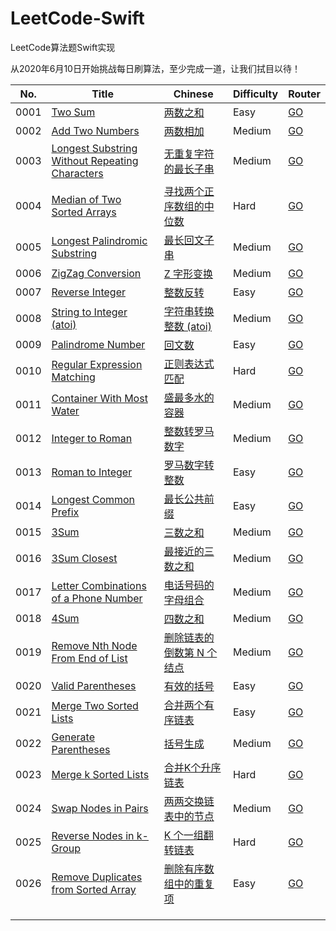 # LeetCode-Swift
LeetCode算法题Swift实现

从2020年6月10日开始挑战每日刷算法，至少完成一道，让我们拭目以待！

| No.  | Title                                                        | Chinese                                                      | Difficulty | Router                                                       |
| ---- | ------------------------------------------------------------ | ------------------------------------------------------------ | ---------- | ------------------------------------------------------------ |
| 0001 | [Two Sum](https://leetcode.com/problems/two-sum)             | [两数之和](https://leetcode-cn.com/problems/two-sum)         | Easy       | [GO](https://github.com/FightingJoey/LeetCode-Swift/tree/main/leetcode/0001) |
| 0002 | [Add Two Numbers](https://leetcode.com/problems/add-two-numbers) | [两数相加](https://leetcode-cn.com/problems/add-two-numbers) | Medium     | [GO](https://github.com/FightingJoey/LeetCode-Swift/tree/main/leetcode/0002) |
| 0003 | [Longest Substring Without Repeating Characters](https://leetcode.com/problems/longest-substring-without-repeating-characters) | [无重复字符的最长子串](https://leetcode-cn.com/problems/longest-substring-without-repeating-characters) | Medium     | [GO](https://github.com/FightingJoey/LeetCode-Swift/tree/main/leetcode/0003) |
| 0004 | [Median of Two Sorted Arrays](https://leetcode.com/problems/median-of-two-sorted-arrays/) | [寻找两个正序数组的中位数](https://leetcode-cn.com/problems/median-of-two-sorted-arrays/) | Hard       | [GO](https://github.com/FightingJoey/LeetCode-Swift/tree/main/leetcode/0004) |
| 0005 | [Longest Palindromic Substring](https://leetcode.com/problems/longest-palindromic-substring/) | [最长回文子串](https://leetcode-cn.com/problems/longest-palindromic-substring/) | Medium     | [GO](https://github.com/FightingJoey/LeetCode-Swift/tree/main/leetcode/0005) |
| 0006 | [ZigZag Conversion](https://leetcode.com/problems/zigzag-conversion) | [Z 字形变换](https://leetcode-cn.com/problems/zigzag-conversion) | Medium     | [GO](https://github.com/FightingJoey/LeetCode-Swift/tree/main/leetcode/0006) |
| 0007 | [Reverse Integer](https://leetcode.com/problems/reverse-integer) | [整数反转](https://leetcode-cn.com/problems/reverse-integer) | Easy       | [GO](https://github.com/FightingJoey/LeetCode-Swift/tree/main/leetcode/0007) |
| 0008 | [String to Integer (atoi)](https://leetcode.com/problems/string-to-integer-atoi) | [字符串转换整数 (atoi)](https://leetcode-cn.com/problems/string-to-integer-atoi) | Medium     | [GO](https://github.com/FightingJoey/LeetCode-Swift/tree/main/leetcode/0008) |
| 0009 | [Palindrome Number](https://leetcode.com/problems/palindrome-number) | [回文数](https://leetcode-cn.com/problems/palindrome-number) | Easy       | [GO](https://github.com/FightingJoey/LeetCode-Swift/tree/main/leetcode/0009) |
| 0010 | [Regular Expression Matching](https://leetcode.com/problems/regular-expression-matching) | [正则表达式匹配](https://leetcode-cn.com/problems/regular-expression-matching) | Hard       | [GO](https://github.com/FightingJoey/LeetCode-Swift/tree/main/leetcode/0010) |
| 0011 | [Container With Most Water](https://leetcode.com/problems/container-with-most-water) | [盛最多水的容器](https://leetcode-cn.com/problems/container-with-most-water) | Medium     | [GO](https://github.com/FightingJoey/LeetCode-Swift/tree/main/leetcode/0011) |
| 0012 | [Integer to Roman](https://leetcode.com/problems/integer-to-roman) | [整数转罗马数字](https://leetcode-cn.com/problems/integer-to-roman) | Medium     | [GO](https://github.com/FightingJoey/LeetCode-Swift/tree/main/leetcode/0012) |
| 0013 | [Roman to Integer](https://leetcode.com/problems/roman-to-integer) | [罗马数字转整数](https://leetcode-cn.com/problems/roman-to-integer) | Easy       | [GO](https://github.com/FightingJoey/LeetCode-Swift/tree/main/leetcode/0013) |
| 0014 | [Longest Common Prefix](https://leetcode.com/problems/longest-common-prefix) | [最长公共前缀](https://leetcode-cn.com/problems/longest-common-prefix) | Easy       | [GO](https://github.com/FightingJoey/LeetCode-Swift/tree/main/leetcode/0014) |
| 0015 | [3Sum](https://leetcode.com/problems/3sum)                   | [三数之和](https://leetcode-cn.com/problems/3sum)            | Medium     | [GO](https://github.com/FightingJoey/LeetCode-Swift/tree/main/leetcode/0015) |
| 0016 | [3Sum Closest](https://leetcode.com/problems/3sum-closest)   | [最接近的三数之和](https://leetcode-cn.com/problems/3sum-closest) | Medium     | [GO](https://github.com/FightingJoey/LeetCode-Swift/tree/main/leetcode/0016) |
| 0017 | [Letter Combinations of a Phone Number](https://leetcode.com/problems/letter-combinations-of-a-phone-number/) | [电话号码的字母组合](https://leetcode-cn.com/problems/letter-combinations-of-a-phone-number) | Medium     | [GO](https://github.com/FightingJoey/LeetCode-Swift/tree/main/leetcode/0017) |
| 0018 | [4Sum](https://leetcode.com/problems/4sum)                   | [四数之和](https://leetcode-cn.com/problems/4sum)            | Medium     | [GO](https://github.com/FightingJoey/LeetCode-Swift/tree/main/leetcode/0018) |
| 0019 | [Remove Nth Node From End of List](https://leetcode.com/problems/remove-nth-node-from-end-of-list) | [删除链表的倒数第 N 个结点](https://leetcode-cn.com/problems/remove-nth-node-from-end-of-list) | Medium     | [GO](https://github.com/FightingJoey/LeetCode-Swift/tree/main/leetcode/0019) |
| 0020 | [Valid Parentheses](https://leetcode.com/problems/valid-parentheses) | [有效的括号](https://leetcode-cn.com/problems/valid-parentheses) | Easy       | [GO](https://github.com/FightingJoey/LeetCode-Swift/tree/main/leetcode/0020) |
| 0021 | [Merge Two Sorted Lists](https://leetcode.com/problems/merge-two-sorted-lists) | [合并两个有序链表](https://leetcode-cn.com/problems/merge-two-sorted-lists) | Easy       | [GO](https://github.com/FightingJoey/LeetCode-Swift/tree/main/leetcode/0021) |
| 0022 | [Generate Parentheses](https://leetcode.com/problems/generate-parentheses) | [括号生成](https://leetcode-cn.com/problems/generate-parentheses/) | Medium     | [GO](https://github.com/FightingJoey/LeetCode-Swift/tree/main/leetcode/0022) |
| 0023 | [Merge k Sorted Lists](https://leetcode.com/problems/merge-k-sorted-lists) | [合并K个升序链表](https://leetcode-cn.com/problems/merge-k-sorted-lists) | Hard       | [GO](https://github.com/FightingJoey/LeetCode-Swift/tree/main/leetcode/0023) |
| 0024 | [Swap Nodes in Pairs](https://leetcode.com/problems/swap-nodes-in-pairs/) | [两两交换链表中的节点](https://leetcode-cn.com/problems/swap-nodes-in-pairs/) | Medium     | [GO](https://github.com/FightingJoey/LeetCode-Swift/tree/main/leetcode/0024) |
| 0025 | [Reverse Nodes in k-Group](https://leetcode.com/problems/reverse-nodes-in-k-group) | [K 个一组翻转链表](https://leetcode-cn.com/problems/reverse-nodes-in-k-group) | Hard       | [GO](https://github.com/FightingJoey/LeetCode-Swift/tree/main/leetcode/0025) |
| 0026 | [Remove Duplicates from Sorted Array](https://leetcode.com/problems/remove-duplicates-from-sorted-array/) | [删除有序数组中的重复项](https://leetcode-cn.com/problems/remove-duplicates-from-sorted-array) | Easy       | [GO](https://github.com/FightingJoey/LeetCode-Swift/tree/main/leetcode/0026) |
|      |                                                              |                                                              |            |                                                              |
|      |                                                              |                                                              |            |                                                              |
|      |                                                              |                                                              |            |                                                              |


